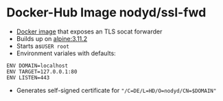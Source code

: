 # Docker-Hub Image nodyd/ssl-fwd

- [Docker image](https://hub.docker.com/r/nodyd/ssl-fwd) that exposes an TLS socat forwarder
- Builds up on [alpine:3.11.2](https://hub.docker.com/_/alpine)
- Starts as`USER root`
- Environment variales with defaults:
```
ENV DOMAIN=localhost
ENV TARGET=127.0.0.1:80
ENV LISTEN=443
```
- Generates self-signed certificate for `"/C=DE/L=HD/O=nodyd/CN=$DOMAIN"`
